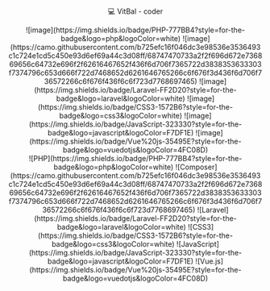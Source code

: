 <p align="center">
💻 VitBal - coder
</p>

<div align="center">
![image](https://img.shields.io/badge/PHP-777BB4?style=for-the-badge&logo=php&logoColor=white)
![image](https://camo.githubusercontent.com/b725efc16f046dc3e98536e3536493c1c724e1cd5c450e93d6ef69a44c3d08ff/68747470733a2f2f696d672e736869656c64732e696f2f62616467652f436f6d706f7365722d3838353633303f7374796c653d666f722d7468652d6261646765266c6f676f3d436f6d706f736572266c6f676f436f6c6f723d7768697465)
![image](https://img.shields.io/badge/Laravel-FF2D20?style=for-the-badge&logo=laravel&logoColor=white)
![image](https://img.shields.io/badge/CSS3-1572B6?style=for-the-badge&logo=css3&logoColor=white)
![image](https://img.shields.io/badge/JavaScript-323330?style=for-the-badge&logo=javascript&logoColor=F7DF1E)
![image](https://img.shields.io/badge/Vue%20js-35495E?style=for-the-badge&logo=vuedotjs&logoColor=4FC08D)
</div>

<div align="center">
  ![PHP](https://img.shields.io/badge/PHP-777BB4?style=for-the-badge&logo=php&logoColor=white)
  ![Composer](https://camo.githubusercontent.com/b725efc16f046dc3e98536e3536493c1c724e1cd5c450e93d6ef69a44c3d08ff/68747470733a2f2f696d672e736869656c64732e696f2f62616467652f436f6d706f7365722d3838353633303f7374796c653d666f722d7468652d6261646765266c6f676f3d436f6d706f736572266c6f676f436f6c6f723d7768697465)
  ![Laravel](https://img.shields.io/badge/Laravel-FF2D20?style=for-the-badge&logo=laravel&logoColor=white)
  ![CSS3](https://img.shields.io/badge/CSS3-1572B6?style=for-the-badge&logo=css3&logoColor=white)
  ![JavaScript](https://img.shields.io/badge/JavaScript-323330?style=for-the-badge&logo=javascript&logoColor=F7DF1E)
  ![Vue.js](https://img.shields.io/badge/Vue%20js-35495E?style=for-the-badge&logo=vuedotjs&logoColor=4FC08D)
</div>
